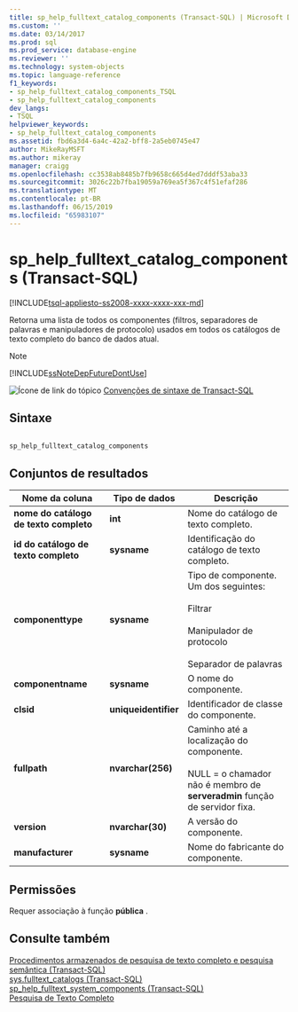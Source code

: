 ```yaml
---
title: sp_help_fulltext_catalog_components (Transact-SQL) | Microsoft Docs
ms.custom: ''
ms.date: 03/14/2017
ms.prod: sql
ms.prod_service: database-engine
ms.reviewer: ''
ms.technology: system-objects
ms.topic: language-reference
f1_keywords:
- sp_help_fulltext_catalog_components_TSQL
- sp_help_fulltext_catalog_components
dev_langs:
- TSQL
helpviewer_keywords:
- sp_help_fulltext_catalog_components
ms.assetid: fbd6a3d4-6a4c-42a2-bff8-2a5eb0745e47
author: MikeRayMSFT
ms.author: mikeray
manager: craigg
ms.openlocfilehash: cc3538ab8485b7fb9658c665d4ed7dddf53aba33
ms.sourcegitcommit: 3026c22b7fba19059a769ea5f367c4f51efaf286
ms.translationtype: MT
ms.contentlocale: pt-BR
ms.lasthandoff: 06/15/2019
ms.locfileid: "65983107"
---
```

# <a name="sphelpfulltextcatalogcomponents-transact-sql"></a>sp_help_fulltext_catalog_components (Transact-SQL)
[!INCLUDE[tsql-appliesto-ss2008-xxxx-xxxx-xxx-md](../../includes/tsql-appliesto-ss2008-xxxx-xxxx-xxx-md.md)]

  Retorna uma lista de todos os componentes (filtros, separadores de palavras e manipuladores de protocolo) usados em todos os catálogos de texto completo do banco de dados atual.  
  
> [!NOTE]  
>  [!INCLUDE[ssNoteDepFutureDontUse](../../includes/ssnotedepfuturedontuse-md.md)]  
  
 ![Ícone de link do tópico](../../database-engine/configure-windows/media/topic-link.gif "Ícone de link do tópico") [Convenções de sintaxe de Transact-SQL](../../t-sql/language-elements/transact-sql-syntax-conventions-transact-sql.md)  
  
## <a name="syntax"></a>Sintaxe  
  
```  
  
sp_help_fulltext_catalog_components  
```  
  
## <a name="result-sets"></a>Conjuntos de resultados  
  
|Nome da coluna|Tipo de dados|Descrição|  
|-----------------|---------------|-----------------|  
|**nome do catálogo de texto completo**|**int**|Nome do catálogo de texto completo.|  
|**id do catálogo de texto completo**|**sysname**|Identificação do catálogo de texto completo.|  
|**componenttype**|**sysname**|Tipo de componente. Um dos seguintes:<br /><br /> Filtrar<br /><br /> Manipulador de protocolo<br /><br /> Separador de palavras|  
|**componentname**|**sysname**|O nome do componente.|  
|**clsid**|**uniqueidentifier**|Identificador de classe do componente.|  
|**fullpath**|**nvarchar(256)**|Caminho até a localização do componente.<br /><br /> NULL = o chamador não é membro de **serveradmin** função de servidor fixa.|  
|**version**|**nvarchar(30)**|A versão do componente.|  
|**manufacturer**|**sysname**|Nome do fabricante do componente.|  
  
## <a name="permissions"></a>Permissões  
 Requer associação à função **pública** .  
  
## <a name="see-also"></a>Consulte também  
 [Procedimentos armazenados de pesquisa de texto completo e pesquisa semântica &#40;Transact-SQL&#41;](../../relational-databases/system-stored-procedures/full-text-search-and-semantic-search-stored-procedures-transact-sql.md)   
 [sys.fulltext_catalogs &#40;Transact-SQL&#41;](../../relational-databases/system-catalog-views/sys-fulltext-catalogs-transact-sql.md)   
 [sp_help_fulltext_system_components &#40;Transact-SQL&#41;](../../relational-databases/system-stored-procedures/sp-help-fulltext-system-components-transact-sql.md)   
 [Pesquisa de Texto Completo](../../relational-databases/search/full-text-search.md)  
  
  

